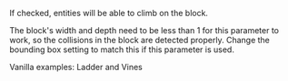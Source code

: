 If checked, entities will be able to climb on the block.

The block's width and depth need to be less than 1 for this parameter to work, so the collisions in the block are detected properly. Change the bounding box setting to match this if this parameter is used.

Vanilla examples: Ladder and Vines